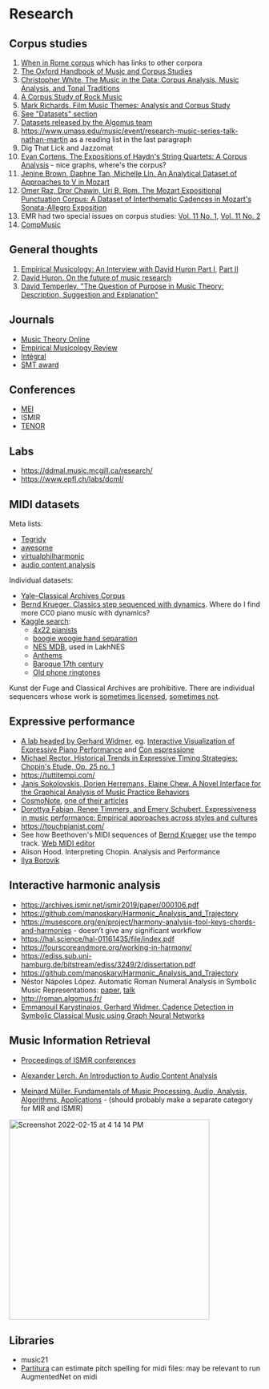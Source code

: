 Research
===

Corpus studies
---

1. [When in Rome corpus](https://github.com/MarkGotham/When-in-Rome) which has links to other corpora 
1. [The Oxford Handbook of Music and Corpus Studies](https://academic.oup.com/edited-volume/41992)
2. [Christopher White. The Music in the Data: Corpus Analysis, Music Analysis, and Tonal Traditions](https://www.routledge.com/The-Music-in-the-Data-Corpus-Analysis-Music-Analysis-and-Tonal-Traditions/White/p/book/9781032259222)
3. [A Corpus Study of Rock Music](http://rockcorpus.midside.com/)
6. [Mark Richards. Film Music Themes: Analysis and Corpus Study](https://mtosmt.org/issues/mto.16.22.1/mto.16.22.1.richards.php)
7. [See "Datasets" section](https://marcos.sampaio.me/en/talk/2020-computational-musicology-algorithms-datasets/)
8. [Datasets released by the Algomus team](http://www.algomus.fr/data/)
9. https://www.umass.edu/music/event/research-music-series-talk-nathan-martin as a reading list in the last paragraph
10. Dig That Lick and Jazzomat
11. [Evan Cortens. The Expositions of Haydn's String Quartets: A Corpus Analysis](https://remix.berklee.edu/cgi/viewcontent.cgi?article=1022&context=haydn-journal) - nice graphs, where's the corpus?
12. [Jenine Brown, Daphne Tan, Michelle Lin. An Analytical Dataset of Approaches to V in Mozart](https://emusicology.org/index.php/EMR/article/view/8511/7815)
13. [Omer Raz, Dror Chawin, Uri B. Rom. The Mozart Expositional Punctuation Corpus: A Dataset of Interthematic Cadences in Mozart's Sonata-Allegro Exposition](https://emusicology.org/index.php/EMR/article/view/7648/6273)
14. EMR had two special issues on corpus studies: [Vol. 11 No. 1](https://emusicology.org/index.php/EMR/issue/view/166), [Vol. 11 No. 2](https://emusicology.org/index.php/EMR/issue/view/168)
15. [CompMusic](https://compmusic.upf.edu/corpora)


General thoughts
---

1. [Empirical Musicology: An Interview with David Huron Part I](https://emusicology.org/index.php/EMR/article/view/7718/5744), [Part II](https://emusicology.org/article/view/8103/6032)
3. [David Huron. On the future of music research](https://kb.osu.edu/bitstream/handle/1811/93138/1/FDMC_2021_Huron_005.pdf)
1. [David Temperley. "The Question of Purpose in Music Theory: Description, Suggestion and Explanation"](http://davidtemperley.com/wp-content/uploads/2015/11/temperley-cm99.pdf)




Journals
---

- [Music Theory Online](https://www.mtosmt.org/)
- [Empirical Musicology Review](https://emusicology.org/)
- [Intégral](https://www.esm.rochester.edu/integral/)
- [SMT award](https://societymusictheory.org/archives/awards/publications)

Conferences
---

- [MEI](https://music-encoding.org/conference/proceedings.html)
- ISMIR
- [TENOR](https://www.tenor-conference.org/)

Labs
---
- https://ddmal.music.mcgill.ca/research/
- https://www.epfl.ch/labs/dcml/


MIDI datasets
---

Meta lists:
- [Tegridy](https://github.com/asigalov61/Tegridy-MIDI-Dataset)
- [awesome](https://github.com/albertmeronyo/awesome-midi-sources)
- [virtualphilharmonic](http://www.virtualphilharmonic.co.uk/MIDIlinks.htm)
- [audio content analysis](https://www.audiocontentanalysis.org/datasets.html)

Individual datasets:
- [Yale–Classical Archives Corpus](https://ycac.yale.edu/)
- [Bernd Krueger. Classics step sequenced with dynamics](http://www.piano-midi.de/). Where do I find more CC0 piano music with dynamics?
- [Kaggle search](https://www.kaggle.com/search?q=midi+in%3Adatasets):
  - [4x22 pianists](https://www.kaggle.com/datasets/ashkhagan/the-vienna-4x22-piano-corpus)
  - [boogie woogie hand separation](https://www.kaggle.com/datasets/burekpapi/sepiwoogie)
  - [NES MDB](https://www.kaggle.com/datasets/imsparsh/nes-mdb-dataset), used in LakhNES
  - [Anthems](https://www.kaggle.com/datasets/awesomepgm/national-anthems-of-every-country)
  - [Baroque 17th century](https://www.kaggle.com/datasets/celiarubiomadrigal/baroque-midi-music-17th-century)
  - [Old phone ringtones](https://www.kaggle.com/datasets/narektorosyan/old-phone-ringtones-as-midi)

Kunst der Fuge and Classical Archives are prohibitive. There are individual sequencers whose work is [sometimes licensed](http://www.piano-midi.de/), [sometimes not](http://www.bc9.jp/~oguri/indexe1.html).


Expressive performance
---

- [A lab headed by Gerhard Widmer](https://www.jku.at/en/research/research-documentation/research-unit/308/), eg. [Interactive Visualization of Expressive Piano Performance](http://www.cp.jku.at/research/papers/Gasser_diplomarbeit.pdf) and [Con espressione](https://vimeo.com/516752581)
- [Michael Rector. Historical Trends in Expressive Timing Strategies: Chopin's Etude, Op. 25 no. 1](https://emusicology.org/index.php/EMR/article/view/7338/6026)
- https://tuttitempi.com/
- [Janis Sokolovskis, Dorien Herremans, Elaine Chew. A Novel Interface for the Graphical Analysis of Music Practice Behaviors](https://www.frontiersin.org/articles/10.3389/fpsyg.2018.02292/full)
- [CosmoNote](https://cosmonote.isd.kcl.ac.uk/), [one of their articles](https://hal.science/hal-03856199/file/22020.pdf)
- [Dorottya Fabian, Renee Timmers, and Emery Schubert. Expressiveness in music performance: Empirical approaches across styles and cultures](https://amzn.to/34XbpMk)
- https://touchpianist.com/
- See how Beethoven's MIDI sequences of [Bernd Krueger](http://www.piano-midi.de/beeth.htm) use the tempo track. [Web MIDI editor](https://signal.vercel.app/)
- Alison Hood. Interpreting Chopin. Analysis and Performance
- [Ilya Borovik](https://scholar.google.com/citations?user=F9BpdRMAAAAJ&hl=ru)


Interactive harmonic analysis
---

- https://archives.ismir.net/ismir2019/paper/000106.pdf
- https://github.com/manoskary/Harmonic_Analysis_and_Trajectory
- https://musescore.org/en/project/harmony-analysis-tool-keys-chords-and-harmonies - doesn’t give any significant workflow 
- https://hal.science/hal-01161435/file/index.pdf 
- https://fourscoreandmore.org/working-in-harmony/
- https://ediss.sub.uni-hamburg.de/bitstream/ediss/3249/2/dissertation.pdf
- https://github.com/manoskary/Harmonic_Analysis_and_Trajectory
- Néstor Nápoles López. Automatic Roman Numeral Analysis in Symbolic Music Representations: [paper](https://escholarship.mcgill.ca/downloads/2j62s995f), [talk](https://www.youtube.com/watch?v=Obf10v9AN-w)
- http://roman.algomus.fr/
- [Emmanouil Karystinaios, Gerhard Widmer. Cadence Detection in Symbolic Classical Music using Graph Neural Networks](https://github.com/manoskary/cadet)


Music Information Retrieval
---

- [Proceedings of ISMIR conferences](https://ismir.net/conferences/)

- [Alexander Lerch. An Introduction to Audio Content Analysis](https://www.audiocontentanalysis.org/)

- [Meinard Müller. Fundamentals of Music Processing. Audio, Analysis, Algorithms, Applications](https://amzn.to/3HRrgKJ) - (should probably make a separate category for MIR and ISMIR)

<img width="400" alt="Screenshot 2022-02-15 at 4 14 14 PM" src="https://user-images.githubusercontent.com/1491908/154069157-6a3bdc98-f5d5-4fa2-b0c8-aa325b4fc11c.png">

Libraries
---

- music21
- [Partitura](https://arxiv.org/abs/2206.01071) can estimate pitch spelling for midi files: may be relevant to run AugmentedNet on midi





